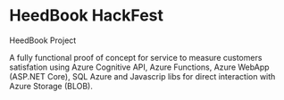 # HeedBook HackFest
HeedBook Project

A fully functional proof of concept for service to measure customers satisfation 
using Azure Cognitive API, Azure Functions, Azure WebApp (ASP.NET Core), SQL Azure and Javascrip libs 
for direct interaction with Azure Storage (BLOB).